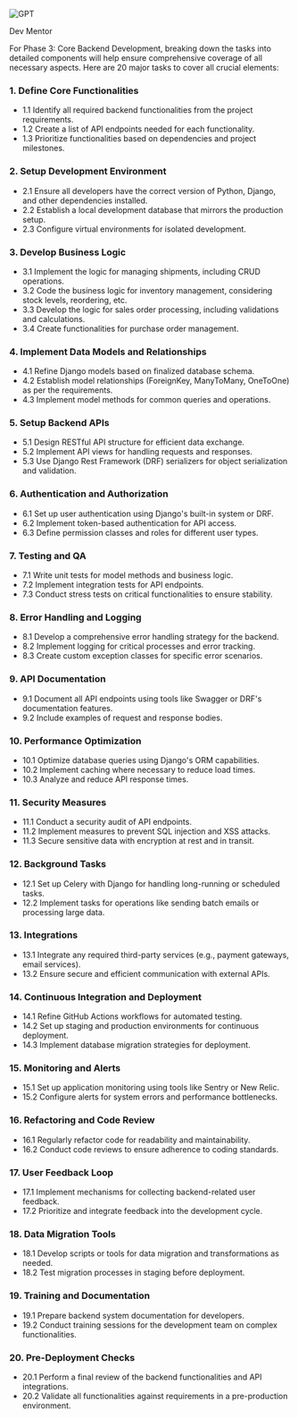 ![GPT](https://files.oaiusercontent.com/file-ZVg9huG14ovwzZYiwNCDbzzB?se=2124-01-27T06%3A40%3A53Z&sp=r&sv=2021-08-06&sr=b&rscc=max-age%3D1209600%2C%20immutable&rscd=attachment%3B%20filename%3Dcc4cbde8-0ff7-4db8-a442-9e4f793e5755.png&sig=JSkBFTpEQ/ATP86jPYsKov2HLtzS1uiDfrqVwYTemCo%3D)

Dev Mentor

For Phase 3: Core Backend Development, breaking down the tasks into detailed components will help ensure comprehensive coverage of all necessary aspects. Here are 20 major tasks to cover all crucial elements:

### 1\. Define Core Functionalities

-   1.1 Identify all required backend functionalities from the project requirements.
-   1.2 Create a list of API endpoints needed for each functionality.
-   1.3 Prioritize functionalities based on dependencies and project milestones.

### 2\. Setup Development Environment

-   2.1 Ensure all developers have the correct version of Python, Django, and other dependencies installed.
-   2.2 Establish a local development database that mirrors the production setup.
-   2.3 Configure virtual environments for isolated development.

### 3\. Develop Business Logic

-   3.1 Implement the logic for managing shipments, including CRUD operations.
-   3.2 Code the business logic for inventory management, considering stock levels, reordering, etc.
-   3.3 Develop the logic for sales order processing, including validations and calculations.
-   3.4 Create functionalities for purchase order management.

### 4\. Implement Data Models and Relationships

-   4.1 Refine Django models based on finalized database schema.
-   4.2 Establish model relationships (ForeignKey, ManyToMany, OneToOne) as per the requirements.
-   4.3 Implement model methods for common queries and operations.

### 5\. Setup Backend APIs

-   5.1 Design RESTful API structure for efficient data exchange.
-   5.2 Implement API views for handling requests and responses.
-   5.3 Use Django Rest Framework (DRF) serializers for object serialization and validation.

### 6\. Authentication and Authorization

-   6.1 Set up user authentication using Django's built-in system or DRF.
-   6.2 Implement token-based authentication for API access.
-   6.3 Define permission classes and roles for different user types.

### 7\. Testing and QA

-   7.1 Write unit tests for model methods and business logic.
-   7.2 Implement integration tests for API endpoints.
-   7.3 Conduct stress tests on critical functionalities to ensure stability.

### 8\. Error Handling and Logging

-   8.1 Develop a comprehensive error handling strategy for the backend.
-   8.2 Implement logging for critical processes and error tracking.
-   8.3 Create custom exception classes for specific error scenarios.

### 9\. API Documentation

-   9.1 Document all API endpoints using tools like Swagger or DRF's documentation features.
-   9.2 Include examples of request and response bodies.

### 10\. Performance Optimization

-   10.1 Optimize database queries using Django's ORM capabilities.
-   10.2 Implement caching where necessary to reduce load times.
-   10.3 Analyze and reduce API response times.

### 11\. Security Measures

-   11.1 Conduct a security audit of API endpoints.
-   11.2 Implement measures to prevent SQL injection and XSS attacks.
-   11.3 Secure sensitive data with encryption at rest and in transit.

### 12\. Background Tasks

-   12.1 Set up Celery with Django for handling long-running or scheduled tasks.
-   12.2 Implement tasks for operations like sending batch emails or processing large data.

### 13\. Integrations

-   13.1 Integrate any required third-party services (e.g., payment gateways, email services).
-   13.2 Ensure secure and efficient communication with external APIs.

### 14\. Continuous Integration and Deployment

-   14.1 Refine GitHub Actions workflows for automated testing.
-   14.2 Set up staging and production environments for continuous deployment.
-   14.3 Implement database migration strategies for deployment.

### 15\. Monitoring and Alerts

-   15.1 Set up application monitoring using tools like Sentry or New Relic.
-   15.2 Configure alerts for system errors and performance bottlenecks.

### 16\. Refactoring and Code Review

-   16.1 Regularly refactor code for readability and maintainability.
-   16.2 Conduct code reviews to ensure adherence to coding standards.

### 17\. User Feedback Loop

-   17.1 Implement mechanisms for collecting backend-related user feedback.
-   17.2 Prioritize and integrate feedback into the development cycle.

### 18\. Data Migration Tools

-   18.1 Develop scripts or tools for data migration and transformations as needed.
-   18.2 Test migration processes in staging before deployment.

### 19\. Training and Documentation

-   19.1 Prepare backend system documentation for developers.
-   19.2 Conduct training sessions for the development team on complex functionalities.

### 20\. Pre-Deployment Checks

-   20.1 Perform a final review of the backend functionalities and API integrations.
-   20.2 Validate all functionalities against requirements in a pre-production environment.
